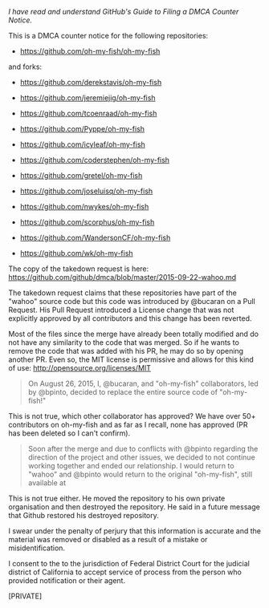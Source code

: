 *I have read and understand GitHub's Guide to Filing a DMCA Counter Notice.*

This is a DMCA counter notice for the following repositories:

- https://github.com/oh-my-fish/oh-my-fish

and forks:

- https://github.com/derekstavis/oh-my-fish

- https://github.com/jeremiejig/oh-my-fish

- https://github.com/tcoenraad/oh-my-fish

- https://github.com/Pyppe/oh-my-fish

- https://github.com/icyleaf/oh-my-fish

- https://github.com/coderstephen/oh-my-fish

- https://github.com/gretel/oh-my-fish

- https://github.com/joseluisq/oh-my-fish

- https://github.com/nwykes/oh-my-fish

- https://github.com/scorphus/oh-my-fish

- https://github.com/WandersonCF/oh-my-fish

- https://github.com/wk/oh-my-fish


The copy of the takedown request is here:
https://github.com/github/dmca/blob/master/2015-09-22-wahoo.md


The takedown request claims that these repositories have part of the
"wahoo" source code but this code was introduced by @bucaran on a Pull
Request. His Pull Request introduced a License change that was not
explicitly approved by all contributors and this change has been reverted.

Most of the files since the merge have already been totally modified and do
not have any similarity to the code that was merged. So if he wants to
remove the code that was added with his PR, he may do so by opening another
PR. Even so, the MIT license is permissive and allows for this kind of use:
http://opensource.org/licenses/MIT

> On August 26, 2015, I, @bucaran, and "oh-my-fish" collaborators, led by
@bpinto, decided to replace the entire source code of "oh-my-fish!"

This is not true, which other collaborator has approved? We have over 50+
contributors on oh-my-fish and as far as I recall, none has approved (PR
has been deleted so I can't confirm).

> Soon after the merge and due to conflicts with @bpinto regarding the
direction of the project and other issues, we decided to not continue
working together and ended our relationship. I would return to "wahoo" and
@bpinto would return to the original "oh-my-fish", still available at

This is not true either. He moved the repository to his own private
organisation and then destroyed the repository. He said in a future message
that Github restored his destroyed repository.

I swear under the penalty of perjury that this information is accurate and
the material was removed or disabled as a result of a mistake or
misidentification.

I consent to the to the jurisdiction of Federal District Court for the
judicial district of California to accept service of process from the
person who provided notification or their agent.

[PRIVATE]
